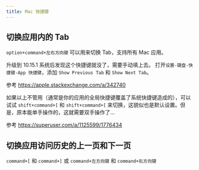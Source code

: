 ```yaml
---
title: Mac 快捷键
---
```



## 切换应用内的 Tab

`option+command+左右方向键` 可以用来切换 Tab，支持所有 Mac 应用。

升级到 10.15.1 系统后发现这个快捷键就没了，需要手动填上去。
打开`设置-键盘-快捷键-App 快捷键`，添加 `Show Previous Tab` 和 `Show Next Tab`。

参考 https://apple.stackexchange.com/a/342740

如果以上不管用（通常是你的应用的全局快捷键覆盖了系统快捷键造成的），可以试试 `shift+command+[` 和 `shift+command+[` 来切换，这貌似也是默认设置。但是，原本能单手操作的，这就需要双手操作了...

参考 https://superuser.com/a/1125599/1776434

## 切换应用访问历史的上一页和下一页

`command+[` 和 `command+]` 或 `command+左方向键` 和 `command+右方向键`

